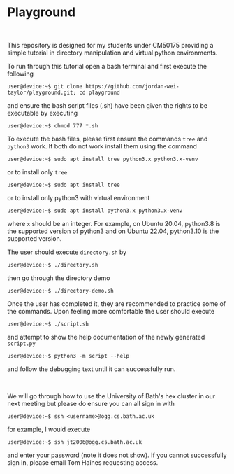 # Playground

<br>

This repository is designed for my students under CM50175 providing a simple tutorial in directory manipulation and virtual python environments.

To run through this tutorial open a bash terminal and first execute the following

```console
user@device:~$ git clone https://github.com/jordan-wei-taylor/playground.git; cd playground
```

and ensure the bash script files (.sh) have been given the rights to be executable by executing

```console
user@device:~$ chmod 777 *.sh
```

To execute the bash files, please first ensure the commands `tree` and `python3` work. If both do not work install them using the command

```console
user@device:~$ sudo apt install tree python3.x python3.x-venv
```

or to install only `tree`

```console
user@device:~$ sudo apt install tree
```

or to install only python3 with virtual environment

```console
user@device:~$ sudo apt install python3.x python3.x-venv
```

where `x` should be an integer. For example, on Ubuntu 20.04, python3.8 is the supported version of python3 and on Ubuntu 22.04, python3.10 is the supported version.

The user should execute `directory.sh` by

```console
user@device:~$ ./directory.sh
```

then go through the directory demo

```console
user@device:~$ ./directory-demo.sh
```

Once the user has completed it, they are recommended to practice some of the commands. Upon feeling more comfortable the user should execute

```console
user@device:~$ ./script.sh
```

and attempt to show the help documentation of the newly generated `script.py`

```console
user@device:~$ python3 -m script --help
```

and follow the debugging text until it can successfully run.

<br>

We will go through how to use the University of Bath's hex cluster in our next meeting but please do ensure you can all sign in with

```console
user@device:~$ ssh <username>@ogg.cs.bath.ac.uk
```

for example, I would execute

```console
user@device:~$ ssh jt2006@ogg.cs.bath.ac.uk
```

and enter your password (note it does not show). If you cannot successfully sign in, please email Tom Haines requesting access.